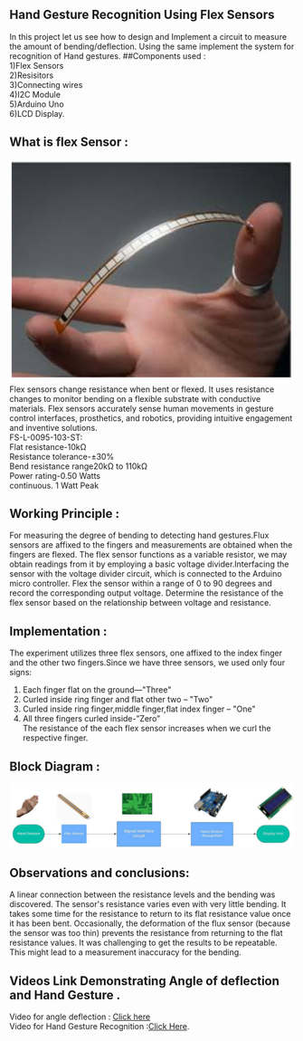 ## Hand Gesture Recognition Using Flex Sensors
In this project let us see how to design and Implement a circuit to measure the amount of bending/deflection. Using the same implement the system for recognition of Hand gestures.
##Components used :<br>
1)Flex Sensors<br>
2)Resisitors<br>
3)Connecting wires<br>
4)I2C Module<br>
5)Arduino Uno<br>
6)LCD Display.<br>
## What is flex Sensor :
![alt text](flexsensor.png)<br>
Flex sensors change resistance when bent or flexed. It uses resistance changes to monitor bending on a flexible substrate with conductive materials. Flex sensors accurately sense human movements in gesture control interfaces, prosthetics, and robotics, providing intuitive engagement and inventive solutions.<br>
FS-L-0095-103-ST:<br>
Flat resistance-10kΩ<br>
Resistance tolerance-±30%<br>
Bend resistance range20kΩ to 110kΩ<br>
Power rating-0.50 Watts<br>
continuous. 1 Watt Peak<br>

## Working Principle :
For measuring the degree of bending to detecting hand gestures.Flux sensors are affixed to the fingers and measurements are obtained when the fingers are flexed. The flex sensor functions as a variable resistor, we may obtain readings from it by employing a basic voltage divider.Interfacing the sensor with the voltage divider circuit, which is connected to the Arduino micro controller. Flex the sensor within a range of 0 to 90 degrees and record the corresponding output voltage. Determine the resistance of the flex sensor based on the relationship between voltage and resistance.<br>



## Implementation :
The experiment utilizes three flex sensors, one affixed to the index finger and the other two fingers.Since we have three sensors, we used only four signs:<br>
1. Each finger flat on the ground—"Three"<br>
2. Curled inside ring finger and flat other two – "Two"<br>
3. Curled inside ring finger,middle finger,flat index finger – "One"<br>
4. All three fingers curled inside-”Zero”<br>
The resistance of the each flex sensor increases when we curl the
respective finger.<br>
## Block Diagram :
![alt text](BlockDiagram.png)

## Observations and conclusions:
A linear connection between the resistance levels and the bending was discovered. The sensor's resistance varies even with very little bending. It takes some time for the resistance to return to its flat resistance value once it has been bent. Occasionally, the deformation of the flux sensor (because the sensor was too thin) prevents the resistance from returning to the flat resistance values. It was challenging to get the results to be repeatable. This might lead to a measurement inaccuracy for the bending.
## Videos Link Demonstrating Angle of deflection and Hand Gesture .
Video for angle deflection : [Click here](https://drive.google.com/file/d/1RwiWMyCqQFmmPlLyjixLA4AUjJYxQlRz/view?usp=sharing)<br>
Video for Hand Gesture Recognition :[Click Here](https://drive.google.com/file/d/1M9wWyOSujVjUTBVJN1y3VXacl67TEJsO/view?usp=sharing).
